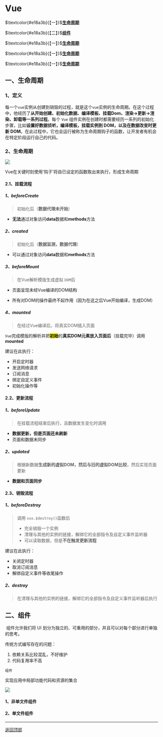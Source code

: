 # Vue

<a id="0"><!----目录---></a>

$\textcolor{#e18a3b}{【一】}$**[生命周期](#1)**

$\textcolor{#e18a3b}{【二】}$**[组件](#2)**

$\textcolor{#e18a3b}{【一】}$**[生命周期](#1)**

$\textcolor{#e18a3b}{【一】}$**[生命周期](#1)**

$\textcolor{#e18a3b}{【一】}$**[生命周期](#1)**

## 一、生命周期

<a id="1"><!----生命周期---></a>

### 1、定义

​	每一个`vue`实例从创建到销毁的过程，就是这个`vue`实例的生命周期。在这个过程中，他经历了**从开始创建、初始化数据、编译模板、挂载Dom、渲染→更新→渲染、卸载等一系列过程**。每个 `Vue` 组件实例在创建时都需要经历一系列的初始化步骤，比如**设置好数据侦听，编译模板，挂载实例到 DOM，以及在数据改变时更新 DOM**。在此过程中，它也会运行被称为生命周期钩子的函数，让开发者有机会在特定阶段运行自己的代码。

### 2、生命周期

![](https://pic1.imgdb.cn/item/6370bae516f2c2beb1e20ea5.png)

Vue在关键时刻使用‘钩子’将自已设定的函数取出来执行，形成生命周期

#### 2.1、挂载流程

##### 1、beforeCreate

> 初始化后（**数据代理未开始**）

<!---注意--->

- **无法**通过对象访问**data**数据和**methods**方法

##### 2、created

> 初始化后（**数据监测，数据代理**）

- 可以通过对象访问**data**数据和**methods**方法

##### 3、beforeMount

> 在Vue解析模版生成虚拟 `DOM`后

- 页面呈现未经Vue编译的DOM结构

- 所有对DOM的操作最终不起作用（因为在这之后Vue开始编译，生成DOM）

##### 4、mounted

> 在经过Vue编译后，将真实DOM插入页面

`Vue`完成模版的解析并把<mark>**初始**</mark>的**真实DOM元素放入页面后**（挂载完毕）调用**mounted**

建议在此执行：

- 开启定时器
- 发送网络请求
- 订阅消息
- 绑定自定义事件
- 初始化操作等

#### 2.2、更新流程

##### 1、beforeUpdate

> 在挂载流程结束后执行，且数据发生变化时调用

- **数据更新，但是页面还未刷新**
- 页面和数据未同步

##### 2、updated

> 根据新数据**生成新的虚拟DOM，然后与旧的虚拟DOM比较**，然后实现页面更新

- **数据和页面同步**

#### 2.3、销毁流程

##### 1、beforeDestroy

> 调用 `xxx.$destroy()`函数后
>
> - 完全销毁一个实例
> - 清理与其他的实例的链接，解绑它的全部指令及自定义事件监听器
> - 可以读取数据，但是**不在触发更新流程**

建议在此执行：

- 关闭定时器
- 取消订阅消息
- 解绑自定义事件等收尾操作

##### 2、destroy

> 在清理与其他的实例的链接，解绑它的全部指令及自定义事件监听器后执行

## 二、组件

<a id="2"><!----组件---></a>

​	组件允许我们将 UI 划分为独立的、可重用的部分，并且可以对每个部分进行单独的思考。

传统方式编写存在的问题：

1. 依赖关系比较混乱，不好维护
2. 代码复用率不高

`组件`

实现应用中局部功能代码和资源的集合

![](https://pic1.imgdb.cn/item/637111de16f2c2beb16f2aff.png)

#### 1、非单文件组件

#### 2、单文件组件



---

[返回顶部](#0)

